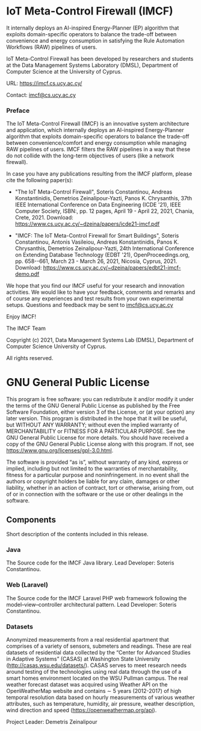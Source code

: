 # IoT Meta-Control Firewall (IMCF)

It internally deploys an AI-inspired Energy-Planner (EP) algorithm that exploits domain-specific operators to balance the trade-off between convenience and energy consumption in
satisfying the Rule Automation Workflows (RAW) pipelines of users. 

IoT Meta-Control Firewall has been developed by researchers and students at the Data Management Systems Laboratory (DMSL), Department of Computer Science at the University of Cyprus.

URL: https://imcf.cs.ucy.ac.cy/

Contact: imcf@cs.ucy.ac.cy

### Preface
The IoT Meta-Control Firewall (IMCF) is an innovative system architecture and application, which internally deploys an AI-inspired Energy-Planner algorithm that exploits domain-specific operators to balance the trade-off between convenience/comfort and energy consumption while managing RAW pipelines of users. IMCF filters the RAW pipelines in a way that these do not collide with the long-term objectives of users (like a network firewall).

In case you have any publications resulting from the IMCF platform, please cite the following paper(s):

- "The IoT Meta-Control Firewall", Soteris Constantinou, Andreas Konstantinidis, Demetrios Zeinalipour-Yazti, Panos K. Chrysanthis, 37th IEEE International Conference on Data Engineering (ICDE '21), IEEE Computer Society, ISBN:, pp. 12 pages, April 19 - April 22, 2021, Chania, Crete, 2021. Download: https://www.cs.ucy.ac.cy/~dzeina/papers/icde21-imcf.pdf

- "IMCF: The IoT Meta-Control Firewall for Smart Buildings", Soteris Constantinou, Antonis Vasileiou, Andreas Konstantinidis, Panos K. Chrysanthis, Demetrios Zeinalipour-Yazti, 24th International Conference on Extending Database Technology (EDBT '21), OpenProceedings.org, pp. 658--661, March 23 - March 26, 2021, Nicosia, Cyprus, 2021. Download: https://www.cs.ucy.ac.cy/~dzeina/papers/edbt21-imcf-demo.pdf

We hope that you find our IMCF useful for your research and innovation activities.  We would like to have your feedback, comments and remarks and of course any experiences and test results from your own experimental setups. Questions and feedback may be sent to imcf@cs.ucy.ac.cy

Enjoy IMCF!

The IMCF Team 

Copyright (c) 2021, Data Management Systems Lab (DMSL), Department of Computer Science
University of Cyprus.

All rights reserved.

# GNU General Public License

This program is free software: you can redistribute it and/or modify it under the terms of the GNU General Public License as published by the Free Software Foundation, either version 3 of the License, or (at your option) any later version. This program is distributed in the hope that it will be useful, but WITHOUT ANY WARRANTY; without even the implied warranty of MERCHANTABILITY or FITNESS FOR A PARTICULAR PURPOSE.  See the GNU General Public License for more details. You should have received a copy of the GNU General Public License along with this program.  If not, see https://www.gnu.org/licenses/gpl-3.0.html.

The software is provided “as is”, without warranty of any kind, express or implied, including but not limited to the warranties of merchantability, fitness for a particular purpose and noninfringement. in no event shall the authors or copyright holders be liable for any claim, damages or other liability, whether in an action of contract, tort or otherwise, arising from, out of or in connection with the software or the use or other dealings in the software.


## Components 

Short description of the contents included in this release.

### Java
The Source code for the IMCF Java library. Lead Developer: Soteris Constantinou. 

### Web (Laravel)
The Source code for the IMCF Laravel PHP web framework following the
model–view–controller architectural pattern. Lead Developer: Soteris Constantinou. 

### Datasets
Anonymized measurements from a real residential apartment that comprises of a variety of sensors, submeters and readings. These
are real datasets of residential data collected by the “Center for Advanced Studies in Adaptive Systems” (CASAS) at Washington State University (http://casas.wsu.edu/datasets/). CASAS serves to meet research needs around testing of the technologies using real data through the use of a smart
homes environment located on the WSU Pullman campus.
The real weather forecast dataset was acquired using Weather API on the OpenWeatherMap website and contains ∼ 5 years (2012-2017) of high temporal resolution data based on hourly measurements of various weather attributes, such as temperature, humidity, air pressure, weather description, wind direction and speed (https://openweathermap.org/api).


Project Leader: Demetris Zeinalipour

